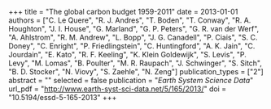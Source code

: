 +++
title = "The global carbon budget 1959-2011"
date = 2013-01-01
authors = ["C. Le Quere", "R. J. Andres", "T. Boden", "T. Conway", "R. A. Houghton", "J. I. House", "G. Marland", "G. P. Peters", "G. R. van der Werf", "A. Ahlstrom", "R. M. Andrew", "L. Bopp", "J. G. Canadell", "P. Ciais", "S. C. Doney", "C. Enright", "P. Friedlingstein", "C. Huntingford", "A. K. Jain", "C. Jourdain", "E. Kato", "R. F. Keeling", "K. Klein Goldewijk", "S. Levis", "P. Levy", "M. Lomas", "B. Poulter", "M. R. Raupach", "J. Schwinger", "S. Sitch", "B. D. Stocker", "N. Viovy", "S. Zaehle", "N. Zeng"]
publication_types = ["2"]
abstract = ""
selected = false
publication = "*Earth System Science Data*"
url_pdf = "http://www.earth-syst-sci-data.net/5/165/2013/"
doi = "10.5194/essd-5-165-2013"
+++

